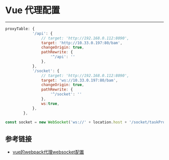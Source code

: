 # Vue 代理配置
***
```js
proxyTable: {
            '/api': {
                // target: 'http://192.168.0.112:8090',
                target: 'http://10.33.0.197:80/bam',
                changeOrigin: true,
                pathRewrite: {
                    '^/api': ''
                },
            },
            '/socket': {
                // target: 'http://192.168.0.112:8090',
                target: 'ws://10.33.0.197:80/bam',
                changeOrigin: true,
                pathRewrite: {
                    '^/socket': ''
                },
                ws:true,
            },
        },

const socket = new WebSocket('ws://' + location.host + '/socket/taskProgressWebSocket');
```

## 参考链接
- [vue的webpack代理websocket配置](https://blog.csdn.net/JimBo3693/article/details/100545053)